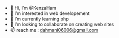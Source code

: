 - 👋 Hi, I’m @KenzaHam
- 👀 I’m interested in web developement
- 🌱 I’m currently learning php
- 💞️ I’m looking to collaborate on creating web sites
- 📫 reach me : dahmani06006@gmail.com

<!---
KenzaHam/KenzaHam is a ✨ special ✨ repository because its `README.md` (this file) appears on your GitHub profile.
You can click the Preview link to take a look at your changes.
--->
